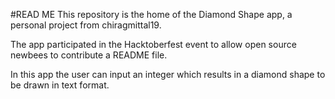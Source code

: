 #READ ME
This repository is the home of the Diamond Shape app, a personal project from chiragmittal19. 

The app participated in the Hacktoberfest event to allow open source newbees to contribute a README file.

In this app the user can input an integer which results in a diamond shape to be drawn in text format.
